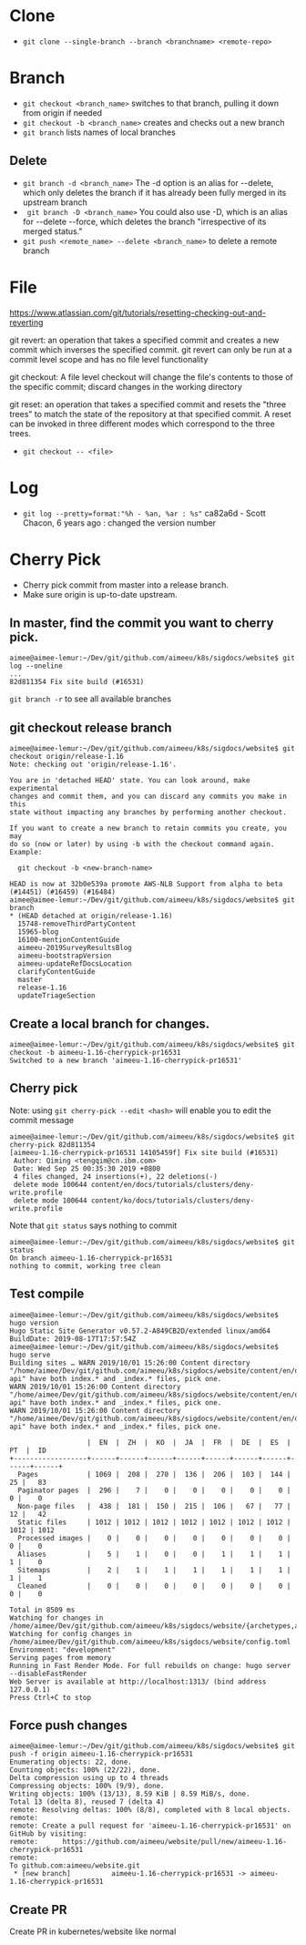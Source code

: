 
<!---
.. ===============LICENSE_START=======================================================
.. Aimee Ukasick CC-BY-4.0
.. ===================================================================================
.. Copyright (C) 2019 Aimee Ukasick. All rights reserved.
.. ===================================================================================
.. This documentation file is distributed by Aimee Ukasick
.. under the Creative Commons Attribution 4.0 International License (the "License");
.. you may not use this file except in compliance with the License.
.. You may obtain a copy of the License at
..
.. http://creativecommons.org/licenses/by/4.0
..
.. This file is distributed on an "AS IS" BASIS,
.. WITHOUT WARRANTIES OR CONDITIONS OF ANY KIND, either express or implied.
.. See the License for the specific language governing permissions and
.. limitations under the License.
.. ===============LICENSE_END=========================================================
-->
# Clone
 - ``git clone --single-branch --branch <branchname> <remote-repo>``
# Branch
- ```git checkout <branch_name>``` switches to that branch, pulling it down from origin if needed
- ```git checkout -b <branch_name>``` creates and checks out a new branch
- ```git branch``` lists names of local branches

## Delete
- ```git branch -d <branch_name>``` The -d option is an alias for --delete, which only deletes the branch if it has already been fully merged in its upstream branch
- ``` git branch -D <branch_name>``` You could also use -D, which is an alias for --delete --force, which deletes the branch "irrespective of its merged status."
- ```git push <remote_name> --delete <branch_name>``` to delete a remote branch
# File
https://www.atlassian.com/git/tutorials/resetting-checking-out-and-reverting

git revert: an operation that takes a specified commit and creates a new commit which inverses the specified commit. git revert can only be run at a commit level scope and has no file level functionality

git checkout:  A file level checkout will change the file's contents to those of the specific commit; discard changes in the working directory

git reset: an operation that takes a specified commit and resets the "three trees" to match the state of the repository at that specified commit. A reset can be invoked in three different modes which correspond to the three trees.



- ```git checkout -- <file>``` 
# Log
- ```git log --pretty=format:"%h - %an, %ar : %s"```  ca82a6d - Scott Chacon, 6 years ago : changed the version number

# Cherry Pick

- Cherry pick commit from master into a release branch.
- Make sure origin is up-to-date upstream.

## In master, find the commit you want to cherry pick.
```shell
aimee@aimee-lemur:~/Dev/git/github.com/aimeeu/k8s/sigdocs/website$ git log --oneline
...
82d811354 Fix site build (#16531)
```

```git branch -r``` to see all available branches

## git checkout release branch
```shell
aimee@aimee-lemur:~/Dev/git/github.com/aimeeu/k8s/sigdocs/website$ git checkout origin/release-1.16
Note: checking out 'origin/release-1.16'.

You are in 'detached HEAD' state. You can look around, make experimental
changes and commit them, and you can discard any commits you make in this
state without impacting any branches by performing another checkout.

If you want to create a new branch to retain commits you create, you may
do so (now or later) by using -b with the checkout command again. Example:

  git checkout -b <new-branch-name>

HEAD is now at 32b0e539a promote AWS-NLB Support from alpha to beta (#14451) (#16459) (#16484)
aimee@aimee-lemur:~/Dev/git/github.com/aimeeu/k8s/sigdocs/website$ git branch
* (HEAD detached at origin/release-1.16)
  15748-removeThirdPartyContent
  15965-blog
  16100-mentionContentGuide
  aimeeu-2019SurveyResultsBlog
  aimeeu-bootstrapVersion
  aimeeu-updateRefDocsLocation
  clarifyContentGuide
  master
  release-1.16
  updateTriageSection
```

## Create a local branch for changes.
```shell
aimee@aimee-lemur:~/Dev/git/github.com/aimeeu/k8s/sigdocs/website$ git checkout -b aimeeu-1.16-cherrypick-pr16531
Switched to a new branch 'aimeeu-1.16-cherrypick-pr16531'
```

## Cherry pick

Note: using ```git cherry-pick --edit <hash>``` will enable you to edit the commit message
```shell
aimee@aimee-lemur:~/Dev/git/github.com/aimeeu/k8s/sigdocs/website$ git cherry-pick 82d811354
[aimeeu-1.16-cherrypick-pr16531 14105459f] Fix site build (#16531)
 Author: Qiming <tengqim@cn.ibm.com>
 Date: Wed Sep 25 00:35:30 2019 +0800
 4 files changed, 24 insertions(+), 22 deletions(-)
 delete mode 100644 content/en/docs/tutorials/clusters/deny-write.profile
 delete mode 100644 content/ko/docs/tutorials/clusters/deny-write.profile
```
Note that ```git status``` says nothing to commit
```shell
aimee@aimee-lemur:~/Dev/git/github.com/aimeeu/k8s/sigdocs/website$ git status
On branch aimeeu-1.16-cherrypick-pr16531
nothing to commit, working tree clean
```

## Test compile
```shell
aimee@aimee-lemur:~/Dev/git/github.com/aimeeu/k8s/sigdocs/website$ hugo version
Hugo Static Site Generator v0.57.2-A849CB2D/extended linux/amd64 BuildDate: 2019-08-17T17:57:54Z
aimee@aimee-lemur:~/Dev/git/github.com/aimeeu/k8s/sigdocs/website$ hugo serve
Building sites … WARN 2019/10/01 15:26:00 Content directory "/home/aimee/Dev/git/github.com/aimeeu/k8s/sigdocs/website/content/en/docs/reference/kubernetes-api" have both index.* and _index.* files, pick one.
WARN 2019/10/01 15:26:00 Content directory "/home/aimee/Dev/git/github.com/aimeeu/k8s/sigdocs/website/content/en/docs/reference/kubernetes-api" have both index.* and _index.* files, pick one.
WARN 2019/10/01 15:26:00 Content directory "/home/aimee/Dev/git/github.com/aimeeu/k8s/sigdocs/website/content/en/docs/reference/kubernetes-api" have both index.* and _index.* files, pick one.

                   |  EN  |  ZH  |  KO  |  JA  |  FR  |  DE  |  ES  |  PT  |  ID   
+------------------+------+------+------+------+------+------+------+------+------+
  Pages            | 1069 |  208 |  270 |  136 |  206 |  103 |  144 |   25 |   83  
  Paginator pages  |  296 |    7 |    0 |    0 |    0 |    0 |    0 |    0 |    0  
  Non-page files   |  438 |  181 |  150 |  215 |  106 |   67 |   77 |   12 |   42  
  Static files     | 1012 | 1012 | 1012 | 1012 | 1012 | 1012 | 1012 | 1012 | 1012  
  Processed images |    0 |    0 |    0 |    0 |    0 |    0 |    0 |    0 |    0  
  Aliases          |    5 |    1 |    0 |    0 |    1 |    1 |    1 |    1 |    0  
  Sitemaps         |    2 |    1 |    1 |    1 |    1 |    1 |    1 |    1 |    1  
  Cleaned          |    0 |    0 |    0 |    0 |    0 |    0 |    0 |    0 |    0  

Total in 8509 ms
Watching for changes in /home/aimee/Dev/git/github.com/aimeeu/k8s/sigdocs/website/{archetypes,assets,content,data,i18n,layouts,static}
Watching for config changes in /home/aimee/Dev/git/github.com/aimeeu/k8s/sigdocs/website/config.toml
Environment: "development"
Serving pages from memory
Running in Fast Render Mode. For full rebuilds on change: hugo server --disableFastRender
Web Server is available at http://localhost:1313/ (bind address 127.0.0.1)
Press Ctrl+C to stop
```

## Force push changes
```shell
aimee@aimee-lemur:~/Dev/git/github.com/aimeeu/k8s/sigdocs/website$ git push -f origin aimeeu-1.16-cherrypick-pr16531
Enumerating objects: 22, done.
Counting objects: 100% (22/22), done.
Delta compression using up to 4 threads
Compressing objects: 100% (9/9), done.
Writing objects: 100% (13/13), 8.59 KiB | 8.59 MiB/s, done.
Total 13 (delta 8), reused 7 (delta 4)
remote: Resolving deltas: 100% (8/8), completed with 8 local objects.
remote: 
remote: Create a pull request for 'aimeeu-1.16-cherrypick-pr16531' on GitHub by visiting:
remote:      https://github.com/aimeeu/website/pull/new/aimeeu-1.16-cherrypick-pr16531
remote: 
To github.com:aimeeu/website.git
 * [new branch]          aimeeu-1.16-cherrypick-pr16531 -> aimeeu-1.16-cherrypick-pr16531
```

## Create PR
Create PR in kubernetes/website like normal
